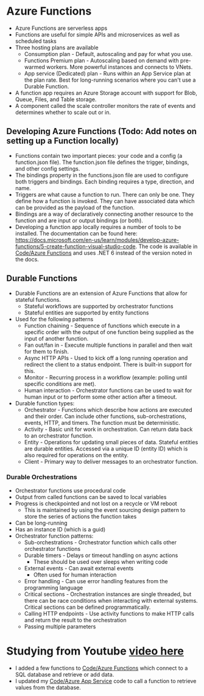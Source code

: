 # Azure Functions
- Azure Functions are serverless apps
- Functions are useful for simple APIs and microservices as well as scheduled tasks
- Three hosting plans are available
  - Consumption plan - Default, autoscaling and pay for what you use.
  - Functions Premium plan - Autoscaling based on demand with pre-warmed workers. More powerful instances and connects to VNets.
  - App service (Dedicated) plan - Runs within an App Service plan at the plan rate. Best for long-running scenarios where you can't use a Durable Function.
- A function app requires an Azure Storage account with support for Blob, Queue, Files, and Table storage.
- A component called the scale controller monitors the rate of events and determines whether to scale out or in.

## Developing Azure Functions (Todo: Add notes on setting up a Function locally)
- Functions contain two important pieces: your code and a config (a function.json file). The function.json file defines the trigger, bindings, and other config settings. 
- The bindings property in the functions.json file are used to configure both triggers and bindings. Each binding requires a type, direction, and name.
- Triggers are what cause a function to run. There can only be one. They define how a function is invoked. They can have associated data which can be provided as the payload of the function.
- Bindings are a way of declaratively connecting another resource to the function and are input or output bindings (or both).
- Developing a function app locally requires a number of tools to be installed. The documentation can be found here: https://docs.microsoft.com/en-us/learn/modules/develop-azure-functions/5-create-function-visual-studio-code. The code is available in [Code/Azure Functions](Code/Azure%20Functions/) and uses .NET 6 instead of the version noted in the docs.

## Durable Functions
- Durable Functions are an extension of Azure Functions that allow for stateful functions.
  - Stateful workflows are supported by orchestrator functions
  - Stateful entities are supported by entity functions
- Used for the following patterns
  - Function chaining - Sequence of functions which execute in a specific order with the output of one function being supplied as the input of another function.
  - Fan out/fan in - Execute multiple functions in parallel and then wait for them to finish.
  - Async HTTP APIs - Used to kick off a long running operation and redirect the client to a status endpoint. There is built-in support for this.
  - Monitor - Recurring process in a workflow (example: polling until specific conditions are met).
  - Human interaction - Orchestrator functions can be used to wait for human input or to perform some other action after a timeout.
- Durable function types:
  - Orchestrator - Functions which describe how actions are executed and their order. Can include other functions, sub-orchestrations, events, HTTP, and timers. The function must be deterministic.
  - Activity - Basic unit for work in orchestration. Can return data back to an orchestrator function.
  - Entity - Operations for updating small pieces of data. Stateful entities are durable entities. Accessed via a unique ID (entity ID) which is also required for operations on the entity.
  - Client - Primary way to deliver messages to an orchestrator function.

### Durable Orchestrations
- Orchestrator functions use procedural code
- Output from called functions can be saved to local variables
- Progress is checkpointed and not lost on a recycle or VM reboot
  - This is maintained by using the event sourcing design pattern to store the series of actions the function takes
- Can be long-running
- Has an instance ID (which is a guid)
- Orchestrator function patterns:
  - Sub-orchestrations - Orchestrator function which calls other orchestrator functions
  - Durable timers - Delays or timeout handling on async actions
    - These should be used over sleeps when writing code
  - External events - Can await external events
    - Often used for human interaction
  - Error handling - Can use error handling features from the programming language
  - Critical sections - Orchestration instances are single threaded, but there can be race conditions when interacting with external systems. Critical sections can be defined programmatically.
  - Calling HTTP endpoints - Use activity functions to make HTTP calls and return the result to the orchestration
  - Passing multiple parameters


# Studying from Youtube [video here](https://www.youtube.com/watch?v=Mo8dYQBx5ic&list=PLLc2nQDXYMHpekgrToMrDpVtFtvmRSqVt&index=5)
- I added a few functions to [Code/Azure Functions](Code/Azure%20Functions/) which connect to a SQL database and retrieve or add data.
- I updated my [Code/Azure App Service](Code/Azure%20App%20Service/) code to call a function to retrieve values from the database.